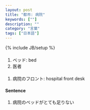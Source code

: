```yaml
---
layout: post
title: "都市: 病院"
keywords: [""]
description: ""
category: "言葉"
tags: ["日本語"]
---
```

{% include JB/setup %}

####
1. ベッド: bed
2. 医者


####
1.  病院のフロント: hospital front desk

#### Sentence
1. 病院のベッドがとても足りない
